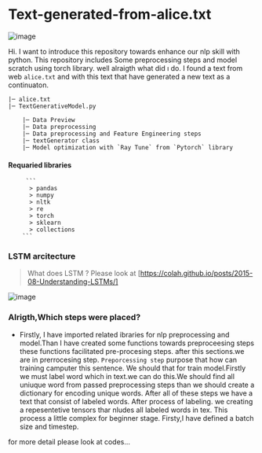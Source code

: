 # Text-generated-from-alice.txt
![image](https://user-images.githubusercontent.com/64266044/215060141-b23a8a37-aa72-4dda-bc5f-a9fb3c3e5501.png)

Hi. I want to introduce this repository towards enhance our nlp skill with python.
This repository includes Some preprocessing steps and model scratch using torch library.
well alraigth what did ı do.
I found a text from web `alice.txt` and with this text that have generated a new text as a continuaton.

    |─ alice.txt
    |─ TextGenerativeModel.py
    
        |─ Data Preview
        |─ Data preprocessing
        |─ Data preprocessing and Feature Engineering steps
        |─ textGenerator class
        |─ Model optimization with `Ray Tune` from `Pytorch` library
    
    
   #### Requaried libraries
         ```
          > pandas 
          > numpy 
          > nltk
          > re
          > torch
          > sklearn
          > collections 
        ```
### LSTM arcitecture
> What does LSTM ?
> Please look at [https://colah.github.io/posts/2015-08-Understanding-LSTMs/]

![image](https://user-images.githubusercontent.com/64266044/215192932-99f6e9a2-ba8b-49f2-99f5-e0491bde0d0d.png)



        
### Alrigth,Which steps were placed?

*   Firstly, I have imported related ibraries for nlp preprocessing and model.Than I have created some functions towards preproceesing steps these functions facilitated pre-procesing steps.
after this sections.we are in prerrocesing step.
`Preporcessing step` purpose that how  can training camputer this sentence. We should that for train model.Firstly we must label word which in text.we can do this.We should find all uniuque word from passed preprocessing steps than we should create a dictionary for encoding unique words. After all of these steps we have a text that consist of labeled words.
After process of labeling. we creating a repesentetive tensors  thar nludes all labeled words in tex. This process a little complex for beginner stage. Firsty,I have defined a batch size and timestep.

for more detail please look at codes...


